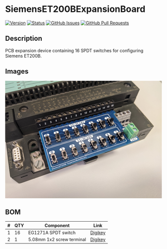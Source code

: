 # SiemensET200BExpansionBoard

[![Version](https://img.shields.io/github/v/release/jkordek1/SiemensET200BExpansionBoard)](https://github.com/jkordek1/SiemensET200BExpansionBoard/releases/tag/Initial)
[![Status](https://img.shields.io/badge/status-active-success.svg)]()
[![GitHub Issues](https://img.shields.io/github/issues/jkordek1/SiemensET200BExpansionBoard)](https://github.com/jkordek1/SiemensET200BExpansionBoard/issues)
[![GitHub Pull Requests](https://img.shields.io/github/issues-pr/jkordek1/SiemensET200BExpansionBoard)](https://github.com/jkordek1/SiemensET200BExpansionBoard/pulls)

## Description
PCB expansion device containing 16 SPDT switches for configuring Siemens ET200B.
## Images
<p align="center">
  <img width="600" src="https://raw.githubusercontent.com/jkordek1/SiemensET200BExpansionBoard/main/Images/Image1.png">
</p>
 
## BOM
| #  | QTY | Component | Link
| ------------- | ------------- | ------------- | ------------- |
| 1  | 16 | EG1271A SPDT switch  | [Digikey](https://www.digikey.com/en/products/detail/e-switch/EG1271A/251336) |
| 2  | 1 | 5.08mm 1x2 screw terminal  | [Digikey](https://www.digikey.com/en/products/detail/cui-devices/TB006-508-02BE/10064115) |

